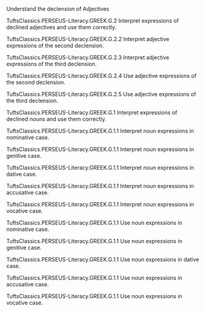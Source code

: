 Understand the declension of Adjectives

TuftsClassics.PERSEUS-Literacy.GREEK.G.2
Interpret expressions of declined adjectives and use them correctly.

TuftsClassics.PERSEUS-Literacy.GREEK.G.2.2
Interpret adjective expressions of the second declension.

TuftsClassics.PERSEUS-Literacy.GREEK.G.2.3
Interpret adjective expressions of the third declension.

TuftsClassics.PERSEUS-Literacy.GREEK.G.2.4
Use adjective expressions of the second declension.

TuftsClassics.PERSEUS-Literacy.GREEK.G.2.5
Use adjective expressions of the third declension.

TuftsClassics.PERSEUS-Literacy.GREEK.G.1
Interpret expressions of declined nouns and use them correctly.

TuftsClassics.PERSEUS-Literacy.GREEK.G.1.1
Interpret noun expressions in nominative case.

TuftsClassics.PERSEUS-Literacy.GREEK.G.1.1
Interpret noun expressions in genitive case.

TuftsClassics.PERSEUS-Literacy.GREEK.G.1.1
Interpret noun expressions in dative case.

TuftsClassics.PERSEUS-Literacy.GREEK.G.1.1
Interpret noun expressions in accusative case.

TuftsClassics.PERSEUS-Literacy.GREEK.G.1.1
Interpret noun expressions in vocative case.

TuftsClassics.PERSEUS-Literacy.GREEK.G.1.1
Use noun expressions in nominative case.

TuftsClassics.PERSEUS-Literacy.GREEK.G.1.1
Use noun expressions in genitive case.

TuftsClassics.PERSEUS-Literacy.GREEK.G.1.1
Use noun expressions in dative case.

TuftsClassics.PERSEUS-Literacy.GREEK.G.1.1
Use noun expressions in accusative case.

TuftsClassics.PERSEUS-Literacy.GREEK.G.1.1
Use noun expressions in vocative case.